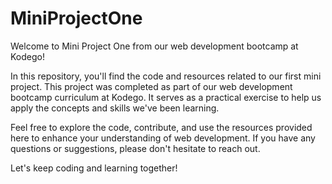 # MiniProjectOne
Welcome to Mini Project One from our web development bootcamp at Kodego!

In this repository, you'll find the code and resources related to our first mini project. This project was completed as part of our web development bootcamp curriculum at Kodego. It serves as a practical exercise to help us apply the concepts and skills we've been learning.

Feel free to explore the code, contribute, and use the resources provided here to enhance your understanding of web development. If you have any questions or suggestions, please don't hesitate to reach out.

Let's keep coding and learning together!
